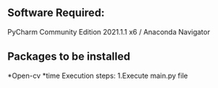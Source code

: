 ## Software Required:
  PyCharm Community Edition 2021.1.1 x6 /  Anaconda Navigator
## Packages to be installed
  *Open-cv 
  *time 
 Execution steps:
  1.Execute main.py file
  
  
